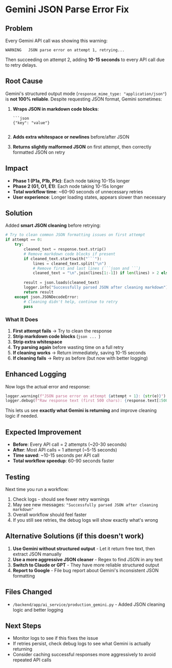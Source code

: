 # Gemini JSON Parse Error Fix

## Problem
Every Gemini API call was showing this warning:
```
WARNING   JSON parse error on attempt 1, retrying...
```

Then succeeding on attempt 2, adding **10-15 seconds** to every API call due to retry delays.

## Root Cause
Gemini's structured output mode (`response_mime_type: "application/json"`) is **not 100% reliable**. Despite requesting JSON format, Gemini sometimes:

1. **Wraps JSON in markdown code blocks**: 
   ```
   ```json
   {"key": "value"}
   ```
   ```
   
2. **Adds extra whitespace or newlines** before/after JSON

3. **Returns slightly malformed JSON** on first attempt, then correctly formatted JSON on retry

## Impact
- **Phase 1 (P1a, P1b, P1c)**: Each node taking 10-15s longer
- **Phase 2 (G1, O1, E1)**: Each node taking 10-15s longer  
- **Total workflow time**: ~60-90 seconds of unnecessary retries
- **User experience**: Longer loading states, appears slower than necessary

## Solution
Added **smart JSON cleaning** before retrying:

```python
# Try to clean common JSON formatting issues on first attempt
if attempt == 0:
    try:
        cleaned_text = response.text.strip()
        # Remove markdown code blocks if present
        if cleaned_text.startswith("```"):
            lines = cleaned_text.split("\n")
            # Remove first and last lines (```json and ```)
            cleaned_text = "\n".join(lines[1:-1]) if len(lines) > 2 else cleaned_text
        
        result = json.loads(cleaned_text)
        logger.info("Successfully parsed JSON after cleaning markdown")
        return result
    except json.JSONDecodeError:
        # Cleaning didn't help, continue to retry
        pass
```

### What It Does
1. **First attempt fails** → Try to clean the response
2. **Strip markdown code blocks** (```json ... ```)
3. **Strip extra whitespace**
4. **Try parsing again** before wasting time on a full retry
5. **If cleaning works** → Return immediately, saving 10-15 seconds
6. **If cleaning fails** → Retry as before (but now with better logging)

## Enhanced Logging
Now logs the actual error and response:

```python
logger.warning(f"JSON parse error on attempt {attempt + 1}: {str(e)}")
logger.debug(f"Raw response text (first 500 chars): {response.text[:500]}")
```

This lets us see **exactly what Gemini is returning** and improve cleaning logic if needed.

## Expected Improvement
- **Before**: Every API call = 2 attempts (~20-30 seconds)
- **After**: Most API calls = 1 attempt (~5-15 seconds)
- **Time saved**: ~10-15 seconds per API call
- **Total workflow speedup**: 60-90 seconds faster

## Testing
Next time you run a workflow:

1. Check logs - should see fewer retry warnings
2. May see new messages: `"Successfully parsed JSON after cleaning markdown"`
3. Overall workflow should feel faster
4. If you still see retries, the debug logs will show exactly what's wrong

## Alternative Solutions (if this doesn't work)
1. **Use Gemini without structured output** - Let it return free text, then extract JSON manually
2. **Use a more aggressive JSON cleaner** - Regex to find JSON in any text
3. **Switch to Claude or GPT** - They have more reliable structured output
4. **Report to Google** - File bug report about Gemini's inconsistent JSON formatting

## Files Changed
- `/backend/app/ai_service/production_gemini.py` - Added JSON cleaning logic and better logging

## Next Steps
- Monitor logs to see if this fixes the issue
- If retries persist, check debug logs to see what Gemini is actually returning
- Consider caching successful responses more aggressively to avoid repeated API calls

